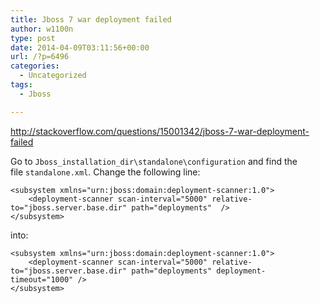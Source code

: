 ```yaml
---
title: Jboss 7 war deployment failed
author: w1100n
type: post
date: 2014-04-09T03:11:56+00:00
url: /?p=6496
categories:
  - Uncategorized
tags:
  - Jboss

---
```

http://stackoverflow.com/questions/15001342/jboss-7-war-deployment-failed

Go to `Jboss_installation_dir\standalone\configuration` and find the file `standalone.xml`. Change the following line:

    <subsystem xmlns="urn:jboss:domain:deployment-scanner:1.0">
        <deployment-scanner scan-interval="5000" relative-to="jboss.server.base.dir" path="deployments"  />
    </subsystem>

into:

    <subsystem xmlns="urn:jboss:domain:deployment-scanner:1.0">
        <deployment-scanner scan-interval="5000" relative-to="jboss.server.base.dir" path="deployments" deployment-timeout="1000" />
    </subsystem>